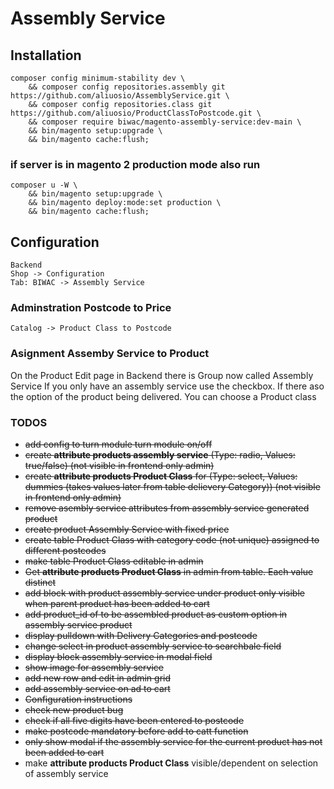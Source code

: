 # Assembly Service
 
## Installation
    composer config minimum-stability dev \
        && composer config repositories.assembly git https://github.com/aliuosio/AssemblyService.git \
        && composer config repositories.class git https://github.com/aliuosio/ProductClassToPostcode.git \
        && composer require biwac/magento-assembly-service:dev-main \
        && bin/magento setup:upgrade \
        && bin/magento cache:flush;

### if server is in magento 2 production mode also run
    composer u -W \    
        && bin/magento setup:upgrade \
        && bin/magento deploy:mode:set production \
        && bin/magento cache:flush;

## Configuration
    Backend 
    Shop -> Configuration
    Tab: BIWAC -> Assembly Service

### Adminstration Postcode to Price
    Catalog -> Product Class to Postcode

### Asignment Assemby Service to Product
On the Product Edit page in Backend there is Group now called Assembly Service
If you only have an assembly service use the checkbox.
If there aso the option of the product being delivered. 
You can choose a Product class
    

### TODOS
* ~~add config to turn module turn module on/off~~
* ~~create **attribute products assembly service** (Type: radio, Values: true/false) (not visible in frontend only admin)~~
* ~~create **attribute products Product Class** for  (Type: select, Values: dummies (takes values later from table delievery Category)) (not visible in frontend only admin)~~
* ~~remove asembly service attributes from assembly service generated product~~
* ~~create product Assembly Service with fixed price~~
* ~~create table Product Class with category code (not unique) assigned to different postcodes~~
* ~~make table Product Class editable in admin~~
* ~~Get **attribute products Product Class** in admin from table. Each value distinct~~
* ~~add block with product assembly service under product only visible when parent product has been added to cart~~
* ~~add product_id of to be assembled product as custom option in assembly service product~~
* ~~display pulldown with Delivery Categories and postcode~~
* ~~change select in product assembly service to searchbale field~~
* ~~display block assembly service in modal field~~
* ~~show image for assembly service~~
* ~~add new row and edit in admin grid~~
* ~~add assembly service on ad to cart~~
* ~~Configuration instructions~~
* ~~check new product bug~~
* ~~check if all five digits have been entered to postcode~~
* ~~make postcode mandatory before add to catt function~~
* ~~only show modal if the assembly service for the current product has not been added to cart~~
* make **attribute products Product Class** visible/dependent on selection of assembly service
